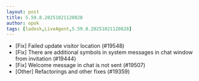 ```yaml
---
layout: post
title: 5.59.8.20251021120828
author: opok
tags: [ladesk,LiveAgent,5.59.8.20251021120828]
---
```


- [Fix] Failed update visitor location (#19548)
- [Fix] There are additional symbols in system messages in chat window from invitation (#19444)
- [Fix] Welcome message in chat is not sent (#19507)
- [Other] Refactorings and other fixes (#19359)
